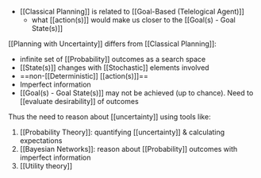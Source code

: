 - [[Classical Planning]] is related to [[Goal-Based (Telelogical Agent)]]
	- what [[action(s)]] would make us closer to the [[Goal(s) - Goal State(s)]]

[[Planning with Uncertainty]] differs from [[Classical Planning]]:
- infinite set of [[Probability]] outcomes as a search space
- [[State(s)]] changes with [[Stochastic]] elements involved
- ==non-[[Deterministic]] [[action(s)]]==
- Imperfect information
- [[Goal(s) - Goal State(s)]] may not be achieved (up to chance). Need to [[evaluate desirability]] of outcomes

Thus the need to reason about [[uncertainty]] using tools like:
1. [[Probability Theory]]: quantifying [[uncertainty]] & calculating expectations
2. [[Bayesian Networks]]: reason about [[Probability]] outcomes with imperfect information
3. [[Utility theory]]
